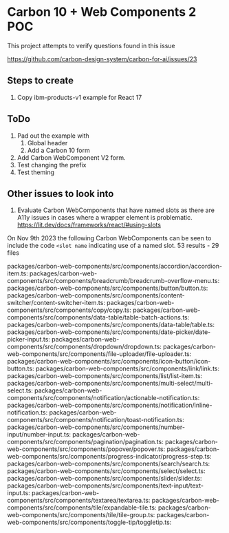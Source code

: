 # Carbon 10 + Web Components 2 POC

This project attempts to verify questions found in this issue

https://github.com/carbon-design-system/carbon-for-ai/issues/23

## Steps to create

1. Copy ibm-products-v1 example for React 17

## ToDo

1. Pad out the example with
   1. Global header
   2. Add a Carbon 10 form
2. Add Carbon WebComponent V2 form.
3. Test changing the prefix
4. Test theming

## Other issues to look into

1. Evaluate Carbon WebComponents that have named slots as there are A11y issues in cases where a wrapper element is problematic.
  https://lit.dev/docs/frameworks/react/#using-slots

  On Nov 9th 2023 the following Carbon WebComponents can be seen to include the code `<slot name` indicating use of a named slot.
  53 results - 29 files

packages/carbon-web-components/src/components/accordion/accordion-item.ts:
packages/carbon-web-components/src/components/breadcrumb/breadcrumb-overflow-menu.ts:
packages/carbon-web-components/src/components/button/button.ts:
packages/carbon-web-components/src/components/content-switcher/content-switcher-item.ts:
packages/carbon-web-components/src/components/copy/copy.ts:
packages/carbon-web-components/src/components/data-table/table-batch-actions.ts:
packages/carbon-web-components/src/components/data-table/table.ts:
packages/carbon-web-components/src/components/date-picker/date-picker-input.ts:
packages/carbon-web-components/src/components/dropdown/dropdown.ts:
packages/carbon-web-components/src/components/file-uploader/file-uploader.ts:
packages/carbon-web-components/src/components/icon-button/icon-button.ts:
packages/carbon-web-components/src/components/link/link.ts:
packages/carbon-web-components/src/components/list/list-item.ts:
packages/carbon-web-components/src/components/multi-select/multi-select.ts:
packages/carbon-web-components/src/components/notification/actionable-notification.ts:
packages/carbon-web-components/src/components/notification/inline-notification.ts:
packages/carbon-web-components/src/components/notification/toast-notification.ts:
packages/carbon-web-components/src/components/number-input/number-input.ts:
packages/carbon-web-components/src/components/pagination/pagination.ts:
packages/carbon-web-components/src/components/popover/popover.ts:
packages/carbon-web-components/src/components/progress-indicator/progress-step.ts:
packages/carbon-web-components/src/components/search/search.ts:
packages/carbon-web-components/src/components/select/select.ts:
packages/carbon-web-components/src/components/slider/slider.ts:
packages/carbon-web-components/src/components/text-input/text-input.ts:
packages/carbon-web-components/src/components/textarea/textarea.ts:
packages/carbon-web-components/src/components/tile/expandable-tile.ts:
packages/carbon-web-components/src/components/tile/tile-group.ts:
packages/carbon-web-components/src/components/toggle-tip/toggletip.ts:
